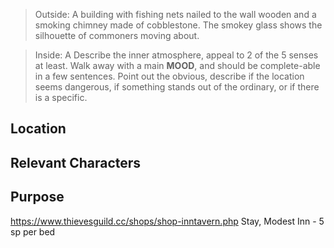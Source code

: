 > Outside: A building with fishing nets nailed to the wall wooden and a smoking chimney made of cobblestone. The smokey glass shows the silhouette of commoners moving about.

> Inside: A 
> Describe the inner atmosphere, appeal to 2 of the 5 senses at least. Walk away with a main **MOOD**, and should be complete-able in a few sentences. 
> Point out the obvious, describe if the location seems dangerous, if something stands out of the ordinary, or if there is a specific.
## Location
## Relevant Characters

## Purpose
https://www.thievesguild.cc/shops/shop-inntavern.php
Stay, Modest Inn - 5 sp per bed